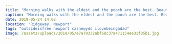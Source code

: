```yaml
---
title: "Morning walks with the eldest and the pooch are the best. Beautiful morning and some friends in the field."
caption: "Morning walks with the eldest and the pooch are the best. Beautiful morning and some friends in the field."
date: 2019-05-24 14:02
location: "Ridgeway, Newport"
tags: "outsideisfree newport casnewydd ilovebeingadad"
image: /assets/uploads/2019/05/e7a70332abf68c37a471154ee31f05b1.jpg
---
```

